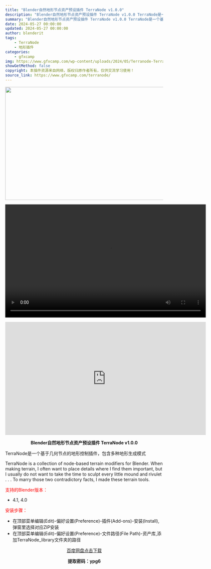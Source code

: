 ```yaml
---
title: "Blender自然地形节点资产预设插件 TerraNode v1.0.0"
description: "Blender自然地形节点资产预设插件 TerraNode v1.0.0 TerraNode是一个基于几何节点的地形控制插件，包含多种地形生成模式 TerraNode is a collection ..."
summary: "Blender自然地形节点资产预设插件 TerraNode v1.0.0 TerraNode是一个基于几何节点的地形控制插件，包含多种地形生成模式 TerraNode is a collection ..."
date: 2024-05-27 00:00:00
updated: 2024-05-27 00:00:00
author: blenderit
tags: 
    - TerraNode
    - 地形插件
categories:
    - gfxcamp
img: https://www.gfxcamp.com/wp-content/uploads/2024/05/Terranode-Terrain-Modifiers.jpg
showGetMethod: false
copyright: 本插件资源来自网络，版权归原作者所有，仅供交流学习使用！
source_link: https://www.gfxcamp.com/terranode/
---
```

<div><p><img decoding="async" class="aligncenter size-full wp-image-121691" src="https://www.gfxcamp.com/wp-content/uploads/2024/05/Terranode-Terrain-Modifiers.jpg" data-src="https://www.gfxcamp.com/wp-content/uploads/2024/05/Terranode-Terrain-Modifiers.jpg" alt="" width="640" height="360" data-srcset="https://www.gfxcamp.com/wp-content/uploads/2024/05/Terranode-Terrain-Modifiers.jpg 640w, https://www.gfxcamp.com/wp-content/uploads/2024/05/Terranode-Terrain-Modifiers-150x84.jpg 150w" data-sizes="(max-width: 640px) 100vw, 640px"><br>
</p><center><div style="width: 640px;" class="wp-video"><!--[if lt IE 9]><script>document.createElement('video');</script><![endif]-->
<video class="wp-video-shortcode" id="video-121694-1" width="640" height="360" preload="true" controls="controls"><source type="video/mp4" src="http://cloud.video.taobao.com/play/u/null/p/1/e/6/t/1/464843999882.mp4?_=1"></source><a href="http://cloud.video.taobao.com/play/u/null/p/1/e/6/t/1/464843999882.mp4">http://cloud.video.taobao.com/play/u/null/p/1/e/6/t/1/464843999882.mp4</a></video></div></center><p style="text-align: center;"><iframe loading="lazy" src="https://player.youku.com/embed/XNjM5MzY5MTU4OA==" width="640" height="360" frameborder="0" allowfullscreen="allowfullscreen" data-mce-fragment="1"></iframe></p><p style="text-align: center;"><strong>Blender自然地形节点资产预设插件 TerraNode v1.0.0</strong></p><p>TerraNode是一个基于几何节点的地形控制插件，包含多种地形生成模式</p><p>TerraNode is a collection of node-based terrain modifiers for Blender. When making terrain, I often want to place details where I find them important, but I usually do not want to take the time to sculpt every little mound and rivulet . . . To marry those two contradictory facts, I made these terrain tools.</p><p style="text-align: left;"><span style="color: #ff0000;">支持的Blender版本：</span></p><ul>
<li style="text-align: left;">4.1, 4.0</li>
</ul><p style="text-align: left;"><span style="color: #ff0000;">安装步骤：</span></p><ul>
<li>在顶部菜单编辑(Edit)-偏好设置(Preference)-插件(Add-ons)-安装(Install),弹窗里选择对应ZIP安装</li>
<li>在顶部菜单编辑(Edit)-偏好设置(Preference)-文件路径(File Path)-资产库,添加TerraNode_library文件夹的路径</li>
</ul><p style="text-align: center;"><a class="maxbutton-3 maxbutton maxbutton-baidu" target="_blank" rel="noopener" href="https://pan.baidu.com/s/1ouKFnTfqj1fo-AEYywMhTg?pwd=ypg6"><span class="mb-text">百度网盘点击下载</span></a></p><p style="text-align: center;"><strong>提取密码：ypg6</strong></p></div>